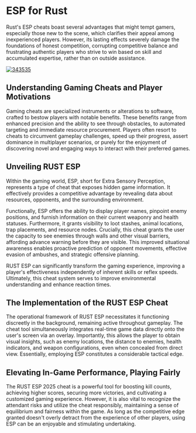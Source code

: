 # ESP for Rust 
Rust's ESP cheats boast several advantages that might tempt gamers, especially those new to the scene, which clarifies their appeal among inexperienced players. However, its lasting effects severely damage the foundations of honest competition, corrupting competitive balance and frustrating authentic players who strive to win based on skill and accumulated expertise, rather than on outside assistance.


[![343535](https://github.com/user-attachments/assets/ce4d704b-457d-4505-ae62-4db001dfc47b)](https://y.gy/esp-rus-2025)

## Understanding Gaming Cheats and Player Motivations

Gaming cheats are specialized instruments or alterations to software, crafted to bestow players with notable benefits. These benefits range from enhanced precision and the ability to see through obstacles, to automated targeting and immediate resource procurement. Players often resort to cheats to circumvent gameplay challenges, speed up their progress, assert dominance in multiplayer scenarios, or purely for the enjoyment of discovering novel and engaging ways to interact with their preferred games.

## Unveiling RUST ESP

Within the gaming world, ESP, short for Extra Sensory Perception, represents a type of cheat that exposes hidden game information. It effectively provides a competitive advantage by revealing data about resources, opponents, and the surrounding environment.

Functionally, ESP offers the ability to display player names, pinpoint enemy positions, and furnish information on their current weaponry and health statuses. Furthermore, it grants visibility to loot stashes, animal locations, trap placements, and resource nodes. Crucially, this cheat grants the user the capacity to see enemies through walls and other visual barriers, affording advance warning before they are visible. This improved situational awareness enables proactive prediction of opponent movements, effective evasion of ambushes, and strategic offensive planning.

RUST ESP can significantly transform the gaming experience, improving a player's effectiveness independently of inherent skills or reflex speeds. Ultimately, this cheat system serves to improve environmental understanding and enhance reaction times.
## The Implementation of the RUST ESP Cheat

The operational framework of RUST ESP necessitates it functioning discreetly in the background, remaining active throughout gameplay. The cheat tool simultaneously integrates real-time game data directly onto the user's screen via an overlay. Importantly, this allows the player to obtain visual insights, such as enemy locations, the distance to enemies, health indicators, and weapon configurations, even when concealed from direct view. Essentially, employing ESP constitutes a considerable tactical edge.
## Elevating In-Game Performance, Playing Fairly

The RUST ESP 2025 cheat is a powerful tool for boosting kill counts, achieving higher scores, securing more victories, and cultivating a customized gaming experience. However, it is also vital to recognize the attendant risks and utilize the cheat responsibly, maintaining a sense of equilibrium and fairness within the game. As long as the competitive edge granted doesn't overly detract from the experience of other players, using ESP can be an enjoyable and stimulating undertaking.
